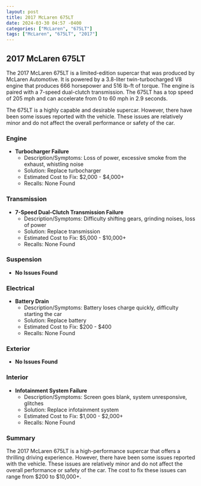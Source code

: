 ```yaml
---
layout: post
title: 2017 McLaren 675LT
date: 2024-03-30 04:57 -0400
categories: ["McLaren", "675LT"]
tags: ["McLaren", "675LT", "2017"]
---
```

## 2017 McLaren 675LT

The 2017 McLaren 675LT is a limited-edition supercar that was produced by McLaren Automotive. It is powered by a 3.8-liter twin-turbocharged V8 engine that produces 666 horsepower and 516 lb-ft of torque. The engine is paired with a 7-speed dual-clutch transmission. The 675LT has a top speed of 205 mph and can accelerate from 0 to 60 mph in 2.9 seconds.

The 675LT is a highly capable and desirable supercar. However, there have been some issues reported with the vehicle. These issues are relatively minor and do not affect the overall performance or safety of the car.

### Engine

* **Turbocharger Failure**
    * Description/Symptoms: Loss of power, excessive smoke from the exhaust, whistling noise
    * Solution: Replace turbocharger
    * Estimated Cost to Fix: $2,000 - $4,000+
    * Recalls: None Found

### Transmission

* **7-Speed Dual-Clutch Transmission Failure**
    * Description/Symptoms: Difficulty shifting gears, grinding noises, loss of power
    * Solution: Replace transmission
    * Estimated Cost to Fix: $5,000 - $10,000+
    * Recalls: None Found

### Suspension

* **No Issues Found**

### Electrical

* **Battery Drain**
    * Description/Symptoms: Battery loses charge quickly, difficulty starting the car
    * Solution: Replace battery
    * Estimated Cost to Fix: $200 - $400
    * Recalls: None Found

### Exterior

* **No Issues Found**

### Interior

* **Infotainment System Failure**
    * Description/Symptoms: Screen goes blank, system unresponsive, glitches
    * Solution: Replace infotainment system
    * Estimated Cost to Fix: $1,000 - $2,000+
    * Recalls: None Found

### Summary

The 2017 McLaren 675LT is a high-performance supercar that offers a thrilling driving experience. However, there have been some issues reported with the vehicle. These issues are relatively minor and do not affect the overall performance or safety of the car. The cost to fix these issues can range from $200 to $10,000+.
